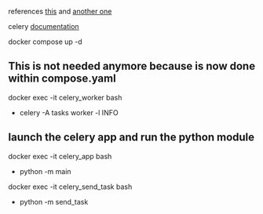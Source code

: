 references [this](https://github.com/veryacademy/YT_FastAPI_Celery_Redis_Flower_Introduction) and [another one](https://github.com/soumilshah1995/Python-Flask-Redis-Celery-Docker)

celery [documentation](https://docs.celeryq.dev/en/stable/index.html)

docker compose up -d

## This is not needed anymore because is now done within compose.yaml
docker exec -it celery_worker bash
  - celery -A tasks worker -l INFO


## launch the celery app and run the python module
docker exec -it celery_app bash
  - python -m main

docker exec -it celery_send_task bash
  - python -m send_task
